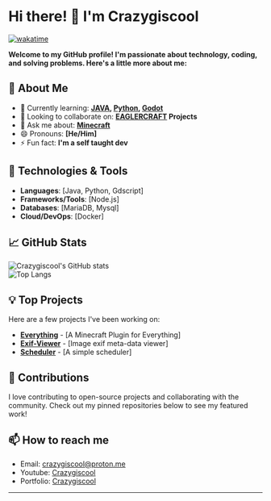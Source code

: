 # Hi there! 👋 I'm Crazygiscool
[![wakatime](https://wakatime.com/badge/user/94726172-a5c4-4c20-b247-f01d1fc63010.svg)](https://wakatime.com/@94726172-a5c4-4c20-b247-f01d1fc63010)

**Welcome to my GitHub profile! I'm passionate about **technology**, **coding**, and **solving problems**. Here's a little more about me:**

## 🚀 About Me
- 🌱 Currently learning: **[JAVA](https://java.com), [Python](https://python.org), [Godot](https://godotengine.org/)**
- 👯 Looking to collaborate on: **[EAGLERCRAFT](https://eaglercraft.com) Projects**
- 💬 Ask me about: **[Minecraft](https://minecraft.net)**
- 😄 Pronouns: **[He/Him]**
- ⚡ Fun fact: **I'm a self taught dev**

## 🔧 Technologies & Tools
- **Languages**: [Java, Python, Gdscript]
- **Frameworks/Tools**: [Node.js]
- **Databases**: [MariaDB, Mysql]
- **Cloud/DevOps**: [Docker]

## 📈 GitHub Stats
![Crazygiscool's GitHub stats](https://github-readme-stats.vercel.app/api?username=Crazygiscool&show_icons=true&theme=dark)\
![Top Langs](https://github-readme-stats.vercel.app/api/top-langs/?username=crazygiscool&theme=dark)


## 💡 Top Projects
Here are a few projects I've been working on:
- [**Everything**](https://github.com/Crazygiscool/everything) - [A Minecraft Plugin for Everything]
- [**Exif-Viewer**](https://github.com/Crazygiscool/Exif-Image-Viewer) - [Image exif meta-data viewer]
- [**Scheduler**](https://github.com/Crazygiscool/Scheduler) - [A simple scheduler]

## 🌟 Contributions
I love contributing to open-source projects and collaborating with the community. Check out my pinned repositories below to see my featured work!

## 📫 How to reach me
- Email: [crazygiscool@proton.me](mailto:crazygiscool@proton.me)
- Youtube: [Crazygiscool](https://youtube.com/@crazygiscool)
- Portfolio: [Crazygiscool](https://crazygiscool.github.io)

---

<!---
Crazygiscool/Crazygiscool is a ✨ special ✨ repository because its `README.md` (this file) appears on your GitHub profile.
You can click the Preview link to take a look at your changes.
--->
